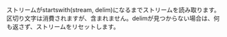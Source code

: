 ストリームがstartswith(stream, delim)になるまでストリームを読み取ります。区切り文字は消費されますが、含まれません。delimが見つからない場合は、何も返さず、ストリームをリセットします。
